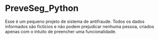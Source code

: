 # PreveSeg_Python
Esse é um pequeno projeto de sistema de antifraude. Todos os dados informados são ficticios e não podem prejudicar nenhuma pessoa, criados apenas com o intuito de preencher uma funcionalidade. 
